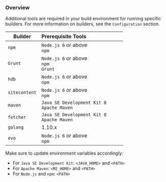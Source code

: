 
### Overview
Additional tools are required in your build environment for running specific builders.
For more information on builders, see the `Configuration` section.

| Builder | Prerequisite Tools &nbsp;&nbsp;&nbsp;&nbsp;&nbsp;&nbsp;&nbsp;&nbsp;&nbsp;&nbsp;&nbsp;&nbsp;&nbsp;&nbsp;&nbsp;&nbsp;&nbsp;&nbsp;&nbsp;&nbsp;&nbsp;&nbsp;&nbsp;&nbsp;       
| ------  | --------       
| `npm` <br> |  `Node.js 6` or above <br> `npm` <br>     | 
| `Grunt` | `Node.js 6` or above <br> `npm` <br>  `Grunt`     | 
| `hdb` <br> |  `Node.js 6` or above <br> `npm` <br>     | 
| `sitecontent` <br> |  `Node.js 6` or above <br> `npm` <br>     | 
| `maven` <br> |  `Java SE Development Kit 8` <br> `Apache Maven` <br>     | 
| `fetcher` <br> |  `Java SE Development Kit 8` <br> `Apache Maven` <br>     |
| `golang` <br> |  1.10.x    |
| `evo` <br> |  `Node.js 6` or above <br> `npm` <br>     | 


Make sure to update environment variables accordingly:

* For `Java SE Development Kit`: `<JAVA_HOME>` and `<PATH>`
* For `Apache Maven`: `<M2_HOME>` and `<PATH>`
* For `Node.js` and `npm`: `<PATH>`
